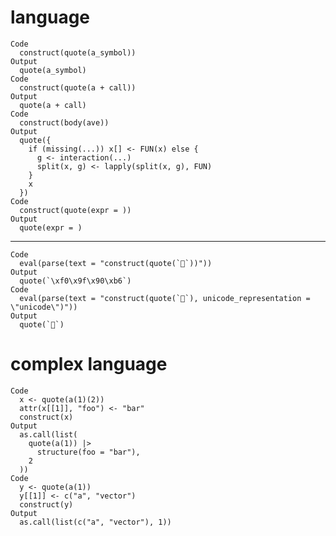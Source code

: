 # language

    Code
      construct(quote(a_symbol))
    Output
      quote(a_symbol)
    Code
      construct(quote(a + call))
    Output
      quote(a + call)
    Code
      construct(body(ave))
    Output
      quote({
        if (missing(...)) x[] <- FUN(x) else {
          g <- interaction(...)
          split(x, g) <- lapply(split(x, g), FUN)
        }
        x
      })
    Code
      construct(quote(expr = ))
    Output
      quote(expr = )

---

    Code
      eval(parse(text = "construct(quote(`🐶`))"))
    Output
      quote(`\xf0\x9f\x90\xb6`)
    Code
      eval(parse(text = "construct(quote(`🐶`), unicode_representation = \"unicode\")"))
    Output
      quote(`🐶`)

# complex language

    Code
      x <- quote(a(1)(2))
      attr(x[[1]], "foo") <- "bar"
      construct(x)
    Output
      as.call(list(
        quote(a(1)) |>
          structure(foo = "bar"),
        2
      ))
    Code
      y <- quote(a(1))
      y[[1]] <- c("a", "vector")
      construct(y)
    Output
      as.call(list(c("a", "vector"), 1))

